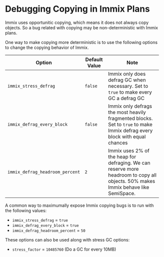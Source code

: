 # Debugging Copying in Immix Plans

Immix uses opportunitic copying, which means it does not always copy objects.
So a bug related with copying may be non-deterministic with Immix plans.

One way to make copying more deterministic is to use the following options to
change the copying behavior of Immix.

| Option                          | Default Value   | Note                                                                        |
|---------------------------------|-----------------|-----------------------------------------------------------------------------|
| `immix_stress_defrag`           | `false`         | Immix only does defrag GC when necessary. Set to `true` to make every GC a defrag GC |
| `immix_defrag_every_block`      | `false`         | Immix only defrags the most heavily fragmented blocks. Set to `true` to make Immix defrag every block with equal chances  |
| `immix_defrag_headroom_percent` | `2`             | Immix uses 2% of the heap for defraging. We can reserve more headroom to copy all objects. 50% makes Immix behave like SemiSpace. |

A common way to maximumally expose Immix copying bugs is to run with the following values:
* `immix_stress_defrag` = `true`
* `immix_defrag_every_block` = `true`
* `immix_defrag_headroom_percent` = `50`

These options can also be used along with stress GC options:
* `stress_factor` = `10485760` (Do a GC for every 10MB)
